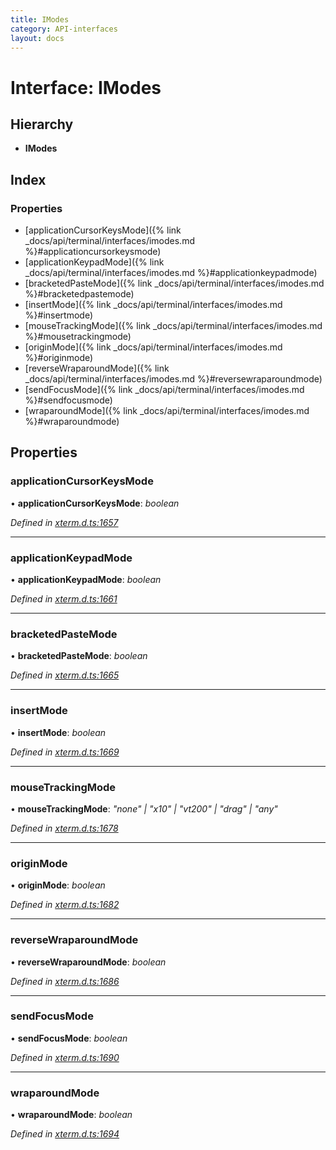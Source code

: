 ```yaml
---
title: IModes
category: API-interfaces
layout: docs
---
```



# Interface: IModes

## Hierarchy

* **IModes**

## Index

### Properties

* [applicationCursorKeysMode]({% link _docs/api/terminal/interfaces/imodes.md %}#applicationcursorkeysmode)
* [applicationKeypadMode]({% link _docs/api/terminal/interfaces/imodes.md %}#applicationkeypadmode)
* [bracketedPasteMode]({% link _docs/api/terminal/interfaces/imodes.md %}#bracketedpastemode)
* [insertMode]({% link _docs/api/terminal/interfaces/imodes.md %}#insertmode)
* [mouseTrackingMode]({% link _docs/api/terminal/interfaces/imodes.md %}#mousetrackingmode)
* [originMode]({% link _docs/api/terminal/interfaces/imodes.md %}#originmode)
* [reverseWraparoundMode]({% link _docs/api/terminal/interfaces/imodes.md %}#reversewraparoundmode)
* [sendFocusMode]({% link _docs/api/terminal/interfaces/imodes.md %}#sendfocusmode)
* [wraparoundMode]({% link _docs/api/terminal/interfaces/imodes.md %}#wraparoundmode)

## Properties

###  applicationCursorKeysMode

• **applicationCursorKeysMode**: *boolean*

*Defined in [xterm.d.ts:1657](https://github.com/xtermjs/xterm.js/blob/5.0.0/typings/xterm.d.ts#L1657)*

___

###  applicationKeypadMode

• **applicationKeypadMode**: *boolean*

*Defined in [xterm.d.ts:1661](https://github.com/xtermjs/xterm.js/blob/5.0.0/typings/xterm.d.ts#L1661)*

___

###  bracketedPasteMode

• **bracketedPasteMode**: *boolean*

*Defined in [xterm.d.ts:1665](https://github.com/xtermjs/xterm.js/blob/5.0.0/typings/xterm.d.ts#L1665)*

___

###  insertMode

• **insertMode**: *boolean*

*Defined in [xterm.d.ts:1669](https://github.com/xtermjs/xterm.js/blob/5.0.0/typings/xterm.d.ts#L1669)*

___

###  mouseTrackingMode

• **mouseTrackingMode**: *"none" | "x10" | "vt200" | "drag" | "any"*

*Defined in [xterm.d.ts:1678](https://github.com/xtermjs/xterm.js/blob/5.0.0/typings/xterm.d.ts#L1678)*

___

###  originMode

• **originMode**: *boolean*

*Defined in [xterm.d.ts:1682](https://github.com/xtermjs/xterm.js/blob/5.0.0/typings/xterm.d.ts#L1682)*

___

###  reverseWraparoundMode

• **reverseWraparoundMode**: *boolean*

*Defined in [xterm.d.ts:1686](https://github.com/xtermjs/xterm.js/blob/5.0.0/typings/xterm.d.ts#L1686)*

___

###  sendFocusMode

• **sendFocusMode**: *boolean*

*Defined in [xterm.d.ts:1690](https://github.com/xtermjs/xterm.js/blob/5.0.0/typings/xterm.d.ts#L1690)*

___

###  wraparoundMode

• **wraparoundMode**: *boolean*

*Defined in [xterm.d.ts:1694](https://github.com/xtermjs/xterm.js/blob/5.0.0/typings/xterm.d.ts#L1694)*
